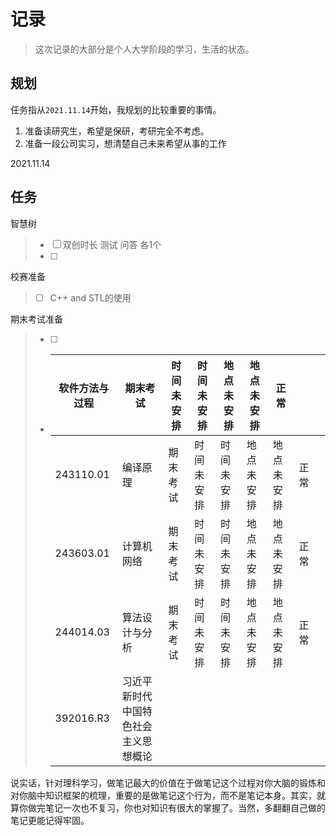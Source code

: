# 记录

> 这次记录的大部分是个人大学阶段的学习，生活的状态。

## 规划

任务指从`2021.11.14`开始，我规划的比较重要的事情。

1. 准备读研究生，希望是保研，考研完全不考虑。
2. 准备一段公司实习，想清楚自己未来希望从事的工作

2021.11.14

## 任务

智慧树

> - [ ] 双创时长 测试 问答 各1个
> - [ ] 

校赛准备

> - [ ] C++ and STL的使用

期末考试准备

> - [ ] 
>
> - | 软件方法与过程 | 期末考试                             | 时间未安排 | 时间未安排 | 地点未安排 | 地点未安排 | 正常       |      |      |
>   | -------------- | ------------------------------------ | ---------- | ---------- | ---------- | ---------- | ---------- | ---- | ---- |
>   | 243110.01      | 编译原理                             | 期末考试   | 时间未安排 | 时间未安排 | 地点未安排 | 地点未安排 | 正常 |      |
>   | 243603.01      | 计算机网络                           | 期末考试   | 时间未安排 | 时间未安排 | 地点未安排 | 地点未安排 | 正常 |      |
>   | 244014.03      | 算法设计与分析                       | 期末考试   | 时间未安排 | 时间未安排 | 地点未安排 | 地点未安排 | 正常 |      |
>   | 392016.R3      | 习近平新时代中国特色社会主义思想概论 |            |            |            |            |            |      |      |



说实话，针对理科学习，做笔记最大的价值在于做笔记这个过程对你大脑的锻炼和对你脑中知识框架的梳理，重要的是做笔记这个行为，而不是笔记本身。其实，就算你做完笔记一次也不复习，你也对知识有很大的掌握了。当然，多翻翻自己做的笔记更能记得牢固。
